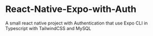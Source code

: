 # React-Native-Expo-with-Auth
A small react native project with Authentication that use Expo CLI in Typescript with TailwindCSS and MySQL
